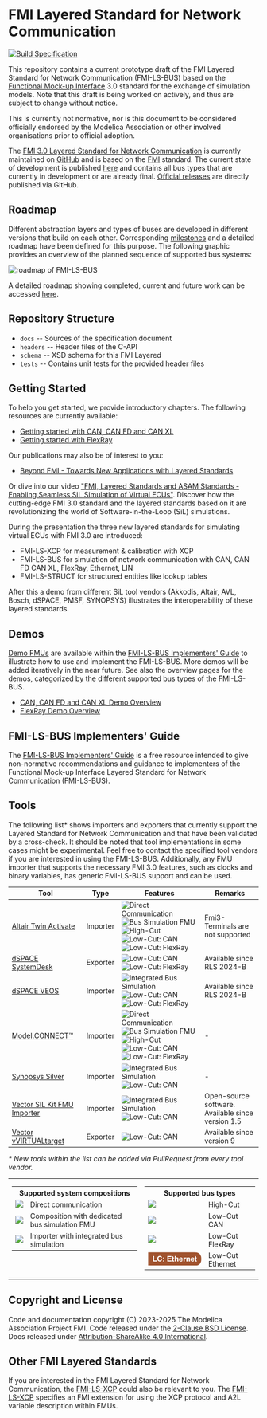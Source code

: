 # FMI Layered Standard for Network Communication

[![Build Specification](https://github.com/modelica/fmi-ls-bus/actions/workflows/build-ls-bus.yml/badge.svg)](https://github.com/modelica/fmi-ls-bus/actions/workflows/build-ls-bus.yml)

This repository contains a current prototype draft of the FMI Layered
Standard for Network Communication (FMI-LS-BUS) based on the
[Functional Mock-up Interface][FMI] 3.0 standard for the exchange of
simulation models. Note that this draft is being worked on actively,
and thus are subject to change without notice.

This is currently not normative, nor is this document to be considered
officially endorsed by the Modelica Association or other involved
organisations prior to official adoption.

The [FMI 3.0 Layered Standard for Network Communication][spec] is currently
maintained on [GitHub][githubspec] and is based on the [FMI][] standard.
The current state of development is published [here][spec] and
contains all bus types that are currently in development or are already final.
[Official releases][releases] are directly published via GitHub.

## Roadmap

Different abstraction layers and types of buses are developed in different versions that build on each other.
Corresponding [milestones][milestones] and a detailed roadmap have
been defined for this purpose.
The following graphic provides an overview of the planned sequence of supported bus systems:

![roadmap of FMI-LS-BUS](roadmap_overview.svg)

A detailed roadmap showing completed, current and future work can be accessed [here][roadmap].

## Repository Structure

- `docs` -- Sources of the specification document
- `headers` -- Header files of the C-API
- `schema` -- XSD schema for this FMI Layered
- `tests` -- Contains unit tests for the provided header files

## Getting Started

To help you get started, we provide introductory chapters.
The following resources are currently available:

- [Getting started with CAN, CAN FD and CAN XL]
- [Getting started with FlexRay]

Our publications may also be of interest to you:

- [Beyond FMI - Towards New Applications with Layered Standards]

Or dive into our video ["FMI, Layered Standards and ASAM Standards - Enabling Seamless SiL Simulation of Virtual ECUs"](https://www.youtube.com/watch?v=KzzKRa3jORs).
Discover how the cutting-edge FMI 3.0 standard and the layered standards based on it are revolutionizing the world of Software-in-the-Loop (SiL) simulations.

During the presentation the three new layered standards for simulating virtual ECUs with FMI 3.0 are introduced:

- FMI-LS-XCP for measurement & calibration with XCP
- FMI-LS-BUS for simulation of network communication with CAN, CAN FD CAN XL, FlexRay, Ethernet, LIN
- FMI-LS-STRUCT for structured entities like lookup tables

After this a demo from different SiL tool vendors (Akkodis, Altair, AVL, Bosch, dSPACE, PMSF, SYNOPSYS) illustrates the interoperability of these layered standards.

## Demos

[Demo FMUs] are available within the [FMI-LS-BUS Implementers' Guide] to illustrate how to use and implement the FMI-LS-BUS.
More demos will be added iteratively in the near future.
See also the overview pages for the demos, categorized by the different supported bus types of the FMI-LS-BUS.

- [CAN, CAN FD and CAN XL Demo Overview]
- [FlexRay Demo Overview]

## FMI-LS-BUS Implementers' Guide

The [FMI-LS-BUS Implementers' Guide] is a free resource intended to give non-normative recommendations and guidance to implementers of the Functional Mock-up Interface Layered Standard for Network Communication (FMI-LS-BUS).

## Tools

The following list* shows importers and exporters that currently support the Layered Standard for Network Communication and that have been validated by a cross-check.
It should be noted that tool implementations in some cases might be experimental.
Feel free to contact the specified tool vendors if you are interested in using the FMI-LS-BUS.
Additionally, any FMU importer that supports the necessary FMI 3.0 features, such as clocks and binary variables, has generic FMI-LS-BUS support and can be used.

|Tool|Type|Features|Remarks
|---|---|---|---|
[Altair Twin Activate](https://www.altair.com/twin-activate/)|Importer|![Direct Communication](landingpage/DC.svg) ![Bus Simulation FMU](landingpage/BSF.svg) <br> ![High-Cut](landingpage/HC.svg) ![Low-Cut: CAN](landingpage/LC_CAN.svg) ![Low-Cut: FlexRay](landingpage/LC_FR.svg)|Fmi3-Terminals are not supported
[dSPACE SystemDesk](https://www.dspace.com/en/pub/home/products/sw/system_architecture_software/systemdesk.cfm)|Exporter|![Low-Cut: CAN](landingpage/LC_CAN.svg) ![Low-Cut: FlexRay](landingpage/LC_FR.svg)|Available since RLS 2024-B
[dSPACE VEOS](https://www.dspace.com/en/pub/home/products/sw/simulation_software/veos.cfm)|Importer|![Integrated Bus Simulation](landingpage/IBS.svg) <br> ![Low-Cut: CAN](landingpage/LC_CAN.svg) ![Low-Cut: FlexRay](landingpage/LC_FR.svg)|Available since RLS 2024-B
[Model.CONNECT&trade;](https://www.avl.com/de-at/simulation-solutions/software-offering/simulation-tools-a-z/modelconnect)|Importer|![Direct Communication](landingpage/DC.svg) ![Bus Simulation FMU](landingpage/BSF.svg) <br> ![High-Cut](landingpage/HC.svg) ![Low-Cut: CAN](landingpage/LC_CAN.svg) ![Low-Cut: FlexRay](landingpage/LC_FR.svg)|-
[Synopsys Silver](https://www.synopsys.com/verification/virtual-prototyping/silver.html)|Importer|![Integrated Bus Simulation](landingpage/IBS.svg) <br> ![Low-Cut: CAN](landingpage/LC_CAN.svg)|-
[Vector SIL Kit FMU Importer](https://github.com/vectorgrp/sil-kit-fmu-importer)|Importer|![Integrated Bus Simulation](landingpage/IBS.svg) <br> ![Low-Cut: CAN](landingpage/LC_CAN.svg)|Open-source software. <br>Available since version 1.5
[Vector vVIRTUALtarget](https://www.vector.com/at/en/products/products-a-z/software/vvirtualtarget/)|Exporter|![Low-Cut: CAN](landingpage/LC_CAN.svg)|Available since version 9

_* New tools within the list can be added via PullRequest from every tool vendor._

<table border="0">
  <tr>
    <td valign=top>
      <table>
        <tr>
          <th colspan="2">Supported system compositions</td>
        </tr>
        <tr>
          <td><img src="landingpage/DC.svg"/></td>
          <td>Direct communication</td>
        </tr>
        <tr>
          <td><img src="landingpage/BSF.svg"/></td>
          <td>Composition with dedicated bus simulation FMU</td>
        </tr>
        <tr>
          <td><img src="landingpage/IBS.svg"/></td>
          <td>Importer with integrated bus simulation</td>
        </tr>
      </table>
    </td>
    <td valign=top>
      <table>
        <tr>
          <th colspan="2">Supported bus types</td>
        </tr>
        <tr>
          <td><img src="landingpage/HC.svg"/></td>
          <td>High-Cut</td>
        </tr>
        <tr>
          <td><img src="landingpage/LC_CAN.svg"/></td>
          <td>Low-Cut CAN</td>
        </tr>
        <tr>
          <td><img src="landingpage/LC_FR.svg"/></td>
          <td>Low-Cut FlexRay</td>
        </tr>
        <tr>
          <td><img src="landingpage/LC_Ethernet.svg"/></td>
          <td>Low-Cut Ethernet</td>
        </tr>
      </table>
    </tr>
  </td>
</table>










## Copyright and License

Code and documentation copyright (C) 2023-2025 The Modelica Association Project FMI.
Code released under the [2-Clause BSD License].
Docs released under [Attribution-ShareAlike 4.0 International].

## Other FMI Layered Standards

If you are interested in the FMI Layered Standard for Network Communication, the [FMI-LS-XCP] could also be relevant to you.
The [FMI-LS-XCP] specifies an FMI extension for using the XCP protocol and A2L variable description within FMUs.

[FMI]: https://fmi-standard.org/
[FMI-LS-XCP]: https://github.com/modelica/fmi-ls-xcp
[Demo FMUs]: https://github.com/modelica/fmi-guides/tree/main/ls-bus-guide/demos
[2-Clause BSD License]: https://opensource.org/licenses/BSD-2-Clause
[Attribution-ShareAlike 4.0 International]: https://creativecommons.org/licenses/by-sa/4.0/
[githubspec]: docs/index.adoc
[roadmap]: https://raw.githubusercontent.com/modelica/fmi-ls-bus/main/roadmap.svg
[spec]: https://modelica.github.io/fmi-ls-bus/main/
[milestones]: https://github.com/modelica/fmi-ls-bus/milestones?direction=asc&sort=title&state=open
[releases]: https://github.com/modelica/fmi-ls-bus/releases
[FMI-LS-BUS Implementers' Guide]: https://modelica.github.io/fmi-guides/main/ls-bus-guide/
[Getting started with CAN, CAN FD and CAN XL]: https://modelica.github.io/fmi-guides/main/ls-bus-guide/#low-cut-can-getting-started-with-can
[Getting started with FlexRay]: https://modelica.github.io/fmi-guides/main/ls-bus-guide/#low-cut-flexray-getting-started-with-flexray
[CAN, CAN FD and CAN XL Demo Overview]: https://modelica.github.io/fmi-guides/main/ls-bus-guide/#low-cut-can-demos
[FlexRay Demo Overview]: https://modelica.github.io/fmi-guides/main/ls-bus-guide/#low-cut-flexray-demos
[Beyond FMI - Towards New Applications with Layered Standards]: https://ecp.ep.liu.se/index.php/modelica/article/view/947
